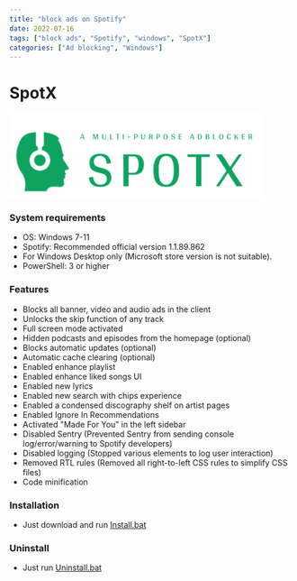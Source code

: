 ```yaml
---
title: "block ads on Spotify"
date: 2022-07-16
tags: ["block ads", "Spotify", "windows", "SpotX"]
categories: ["Ad blocking", "Windows"]
---
```


# SpotX

![](/assets/images/0/logo.png)

### System requirements

- OS: Windows 7-11
- Spotify: Recommended official version 1.1.89.862
- For Windows Desktop only (Microsoft store version is not suitable).
- PowerShell: 3 or higher

### Features

- Blocks all banner, video and audio ads in the client
- Unlocks the skip function of any track
- Full screen mode activated
- Hidden podcasts and episodes from the homepage (optional)
- Blocks automatic updates (optional)
- Automatic cache clearing (optional)
- Enabled enhance playlist
- Enabled enhance liked songs UI
- Enabled new lyrics
- Enabled new search with chips experience
- Enabled a condensed discography shelf on artist pages
- Enabled Ignore In Recommendations
- Activated "Made For You" in the left sidebar
- Disabled Sentry (Prevented Sentry from sending console log/error/warning to Spotify developers)
- Disabled logging (Stopped various elements to log user interaction)
- Removed RTL rules (Removed all right-to-left CSS rules to simplify CSS files)
- Code minification

### Installation

- Just download and run [Install.bat](https://raw.githack.com/amd64fox/SpotX/main/Install.bat)

### Uninstall

- Just run [Uninstall.bat](https://raw.githack.com/amd64fox/SpotX/main/Uninstall.bat)
